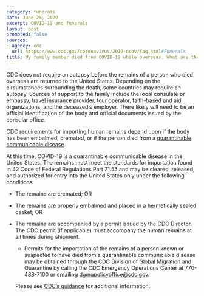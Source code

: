 ```yaml
---
category: funerals
date: June 25, 2020
excerpt: COVID-19 and funerals
layout: post
promoted: false
sources:
- agency: cdc
  url: https://www.cdc.gov/coronavirus/2019-ncov/faq.html#Funerals
title: My family member died from COVID-19 while overseas. What are the requirements for returning the body to the United States?
---
```


CDC does not require an autopsy before the remains of a person who died overseas are returned to the United States. Depending on the circumstances surrounding the death, some countries may require an autopsy. Sources of support to the family include the local consulate or embassy, travel insurance provider, tour operator, faith-based and aid organizations, and the deceased’s employer. There likely will need to be an official identification of the body and official documents issued by the consular office.

CDC requirements for importing human remains depend upon if the body has been embalmed, cremated, or if the person died from a [quarantinable communicable disease](https://www.cdc.gov/quarantine/aboutlawsregulationsquarantineisolation.html).

At this time, COVID-19 is a quarantinable communicable disease in the United States. The remains must meet the standards for importation found in 42 Code of Federal Regulations Part 71.55 and may be cleared, released, and authorized for entry into the United States only under the following conditions:

* The remains are cremated; OR
* The remains are properly embalmed and placed in a hermetically sealed casket; OR
* The remains are accompanied by a permit issued by the CDC Director. The CDC permit (if applicable) must accompany the human remains at all times during shipment.
  * Permits for the importation of the remains of a person known or suspected to have died from a quarantinable communicable disease may be obtained through the CDC Division of Global Migration and Quarantine by calling the CDC Emergency Operations Center at 770-488-7100 or emailing [dgmqpolicyoffice@cdc.gov](mailto:dgmqpolicyoffice@cdc.gov).

  Please see [CDC’s guidance](https://www.cdc.gov/importation/human-remains.html) for additional information.
